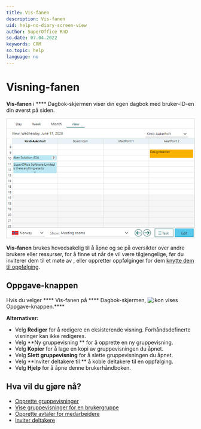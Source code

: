 ```yaml
---
title: Vis-fanen
description: Vis-fanen
uid: help-no-diary-screen-view
author: SuperOffice RnD
so.date: 07.04.2022
keywords: CRM
so.topic: help
language: no
---
```


# Visning-fanen

 **Vis-fanen** i **** Dagbok-skjermen viser din egen dagbok med bruker-ID-en din øverst på siden.

![Dagbok skjermen, Vis-fanen -skjermbilde][img1]

 **Vis-fanen** brukes hovedsakelig til å åpne og se på oversikter over andre brukere eller ressurser, for å finne ut når de vil være tilgjengelige, før du inviterer dem til et møte av , eller oppretter oppfølginger for dem [knytte dem til oppfølging][5].

## Oppgave-knappen

Hvis du velger **** Vis-fanen på **** Dagbok-skjermen, ![ikon][img2] vises Oppgave-knappen.**** 

**Alternativer:**

* Velg **Rediger** for å redigere en eksisterende visning. Forhåndsdefinerte visninger kan ikke redigeres.
* Velg **Ny gruppevisning ** for å opprette en ny gruppevisning.
* Velg **Kopier** for å lage en kopi av gruppevisningen du åpnet.
* Velg **Slett gruppevisning** for å slette gruppevisningen du åpnet.
* Velg **Inviter deltakere til ** å koble deltakere til en oppfølging.
* Velg **Hjelp** for å åpne denne brukerhåndboken.

## Hva vil du gjøre nå?

* [Opprette gruppevisninger][1]
* [Vise gruppevisninger for en brukergruppe][2]
* [Opprette avtaler for medarbeidere][4]
* [Inviter deltakere][5]

<!-- Referenced links -->
[1]: ../create-view.md
[2]: ../open.md
[4]: ../create-follow-up.md
[5]: ../invitation/add-participant.md

<!-- Referenced images -->
[img1]: media/view.bmp
[img2]: ../../../../media/icons/btn-menu.png
